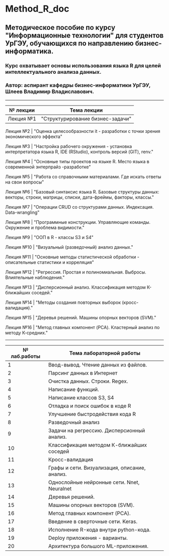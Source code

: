 # Method_R_doc
## Методическое пособие по курсу "Информационные технологии" для студентов УрГЭУ, обучающихся по направлению бизнес-информатика.
### Курс охватывает основы использования языка R для целей интеллектуального анализа данных.
### Автор: аспирант кафедры бизнес-информатики УрГЭУ, Шлеев Владимир Владиславович.

***


№ лекции  | Тема лекции
----------|----------
Лекция №1 | "Структурирование бизнес-задачи"

Лекция №2 | "Оценка целесообразности it - разработки с точки зрения экономического эффекта"

Лекция №3 | "Настройка рабочего окружения - установка интерпретатора языка R, IDE (RStudio), контроль версий (GIT), renv."

Лекция №4 | "Основные типы проектов на языке R. Место языка в современной энтерпрайз -разработке"

Лекция №5 | "Работа со справочными материалами. Где искать ответы на свои вопросы"

Лекция №6 | "Базовый синтаксис языка R. Базовые структуры данных: векторы, строки, матрицы, списки, дата-фреймы, факторы, классы."

Лекция №7 | "Операции CRUD со структурами данных. Индексация. Data-wrangling"

Лекция №8 | "Программные конструкции. Управляющие команды. Окружение и проблема видимости."

Лекция №9 | "ООП в R - классы S3 и S4"

Лекция №10 | "Визуальный (разведочный) анализ данных."

Лекция №11 | "Основные методы статистической обработки - описательные статистики и корреляция"

Лекция №12 | "Регрессия. Простая и полиномиальная. Выбросы. Влиятельные наблюдения."

Лекция №13 | "Дисперсионный анализ. Классификация методом К-ближайших соседей."

Лекция №14 | "Методы создания повторных выборок (кросс-валидация)."

Лекция №15 | "Деревья решений. Машины опорных векторов (SVM)."

Лекция №16 | "Метод главных компонент (PCA). Кластерный анализ по методу К-средних."

***

№ лаб.работы | Тема лабораторной работы
-------------|-------------------------
1            | Ввод-вывод. Чтение данных из файлов. 
2            | Парсинг данных в Интернет
3            | Очистка данных. Строки. Regex.
4            | Написание функций. 
5            | Написание классов S3, S4
6            | Отладка и поиск ошибок в коде R
7            | Улучшение быстродействия кода R
8            | Разведочный анализ
9            | Задачи на регрессию. Дисперсионный анализ.
10           | Классификация методом К-ближайших соседей
11           | Кросс-валидация
12           | Графы и сети. Визуализация, описание, анализ. 
13           | Однослойные нейронные сети. Nnet, Neuralnet
14           | Деревья решений.
15           | Машины опорных векторов (SVM).
16           | Метод главных компонент (PCA).
17           | Введение в сверточные сети. Keras.
18           | Исполнение R-кода внутри python-кода.
19           | Deploy приложения - варианты.
20           | Архитектура большого ML-приложения.